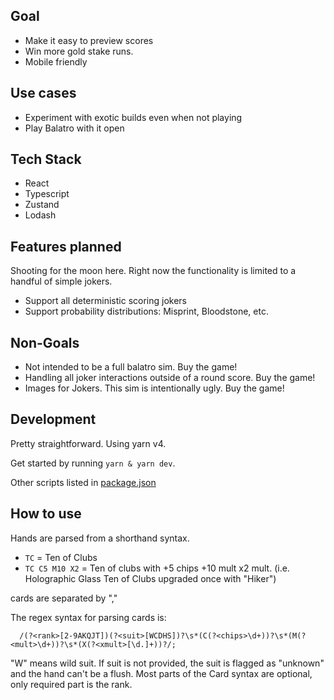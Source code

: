 ## Goal
- Make it easy to preview scores 
- Win more gold stake runs.
- Mobile friendly

## Use cases
- Experiment with exotic builds even when not playing
- Play Balatro with it open

## Tech Stack
- React
- Typescript
- Zustand
- Lodash

## Features planned
Shooting for the moon here. Right now the functionality is limited to a handful of simple jokers.

- Support all deterministic scoring jokers
- Support probability distributions: Misprint, Bloodstone, etc.

## Non-Goals
- Not intended to be a full balatro sim. Buy the game!
- Handling all joker interactions outside of a round score. Buy the game!
- Images for Jokers. This sim is intentionally ugly. Buy the game!


## Development
Pretty straightforward. Using yarn v4. 

Get started by running `yarn & yarn dev`.

Other scripts listed in [package.json](./package.json#L6-L11)

## How to use

Hands are parsed from a shorthand syntax.
- `TC` = Ten of Clubs
- `TC C5 M10 X2` = Ten of clubs with +5 chips +10 mult x2 mult. (i.e. Holographic Glass Ten of Clubs upgraded once with "Hiker")

cards are separated by ","

The regex syntax for parsing cards is:

```
  /(?<rank>[2-9AKQJT])(?<suit>[WCDHS])?\s*(C(?<chips>\d+))?\s*(M(?<mult>\d+))?\s*(X(?<xmult>[\d.]+))?/;
```
"W" means wild suit.
If suit is not provided, the suit is flagged as "unknown" and the hand can't be a flush.
Most parts of the Card syntax are optional, only required part is the rank.
